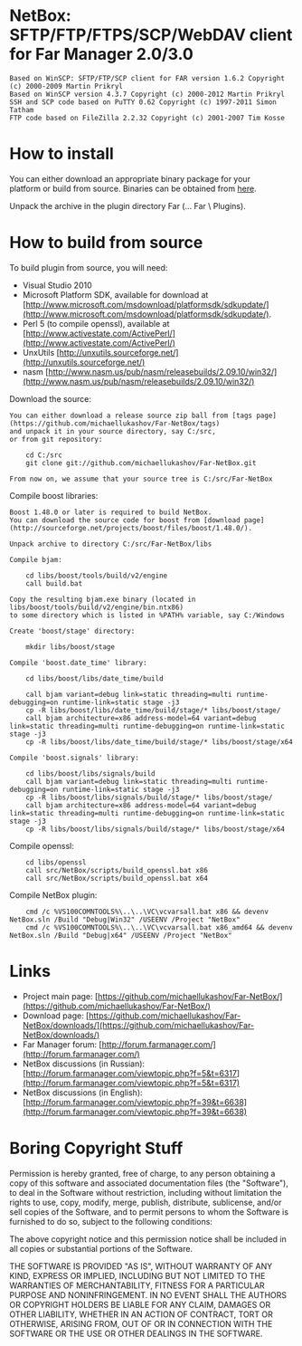 NetBox: SFTP/FTP/FTPS/SCP/WebDAV client for Far Manager 2.0/3.0
==============

    Based on WinSCP: SFTP/FTP/SCP client for FAR version 1.6.2 Copyright (c) 2000-2009 Martin Prikryl  
    Based on WinSCP version 4.3.7 Copyright (c) 2000-2012 Martin Prikryl  
    SSH and SCP code based on PuTTY 0.62 Copyright (c) 1997-2011 Simon Tatham  
    FTP code based on FileZilla 2.2.32 Copyright (c) 2001-2007 Tim Kosse  

How to install
==============

You can either download an appropriate binary package for your  
platform or build from source. Binaries can be obtained from [here](https://github.com/michaellukashov/Far-NetBox/downloads/). 

Unpack the archive in the plugin directory Far (... Far \ Plugins).

How to build from source
========================

To build plugin from source, you will need:


  * Visual Studio 2010  
  * Microsoft Platform SDK, available for download at [http://www.microsoft.com/msdownload/platformsdk/sdkupdate/](http://www.microsoft.com/msdownload/platformsdk/sdkupdate/).  
  * Perl 5 (to compile openssl), available at [http://www.activestate.com/ActivePerl/](http://www.activestate.com/ActivePerl/)  
  * UnxUtils [http://unxutils.sourceforge.net/](http://unxutils.sourceforge.net/)  
  * nasm [http://www.nasm.us/pub/nasm/releasebuilds/2.09.10/win32/](http://www.nasm.us/pub/nasm/releasebuilds/2.09.10/win32/)



Download the source:

    You can either download a release source zip ball from [tags page](https://github.com/michaellukashov/Far-NetBox/tags)  
    and unpack it in your source directory, say C:/src,  
    or from git repository:

        cd C:/src
        git clone git://github.com/michaellukashov/Far-NetBox.git

    From now on, we assume that your source tree is C:/src/Far-NetBox


Compile boost libraries:
    
    Boost 1.48.0 or later is required to build NetBox.  
    You can download the source code for boost from [download page](http://sourceforge.net/projects/boost/files/boost/1.48.0/).

    Unpack archive to directory C:/src/Far-NetBox/libs

    Compile bjam:

        cd libs/boost/tools/build/v2/engine
        call build.bat

    Copy the resulting bjam.exe binary (located in libs/boost/tools/build/v2/engine/bin.ntx86)  
    to some directory which is listed in %PATH% variable, say C:/Windows

    Create 'boost/stage' directory:

        mkdir libs/boost/stage

    Compile 'boost.date_time' library:

        cd libs/boost/libs/date_time/build

        call bjam variant=debug link=static threading=multi runtime-debugging=on runtime-link=static stage -j3  
        cp -R libs/boost/libs/date_time/build/stage/* libs/boost/stage/
        call bjam architecture=x86 address-model=64 variant=debug link=static threading=multi runtime-debugging=on runtime-link=static stage -j3  
        cp -R libs/boost/libs/date_time/build/stage/* libs/boost/stage/x64

    Compile 'boost.signals' library:

        cd libs/boost/libs/signals/build  
        call bjam variant=debug link=static threading=multi runtime-debugging=on runtime-link=static stage -j3  
        cp -R libs/boost/libs/signals/build/stage/* libs/boost/stage/  
        call bjam architecture=x86 address-model=64 variant=debug link=static threading=multi runtime-debugging=on runtime-link=static stage -j3  
        cp -R libs/boost/libs/signals/build/stage/* libs/boost/stage/x64


Compile openssl:

        cd libs/openssl  
        call src/NetBox/scripts/build_openssl.bat x86  
        call src/NetBox/scripts/build_openssl.bat x64  


Compile NetBox plugin:

        cmd /c %VS100COMNTOOLS%\..\..\VC\vcvarsall.bat x86 && devenv NetBox.sln /Build "Debug|Win32" /USEENV /Project "NetBox"
        cmd /c %VS100COMNTOOLS%\..\..\VC\vcvarsall.bat x86_amd64 && devenv NetBox.sln /Build "Debug|x64" /USEENV /Project "NetBox"


Links
========================

* Project main page: [https://github.com/michaellukashov/Far-NetBox/](https://github.com/michaellukashov/Far-NetBox/)
* Download page: [https://github.com/michaellukashov/Far-NetBox/downloads/](https://github.com/michaellukashov/Far-NetBox/downloads/)
* Far Manager forum: [http://forum.farmanager.com/](http://forum.farmanager.com/)
* NetBox discussions (in Russian): [http://forum.farmanager.com/viewtopic.php?f=5&t=6317](http://forum.farmanager.com/viewtopic.php?f=5&t=6317)
* NetBox discussions (in English): [http://forum.farmanager.com/viewtopic.php?f=39&t=6638](http://forum.farmanager.com/viewtopic.php?f=39&t=6638)

Boring Copyright Stuff
========================

Permission is hereby granted, free of charge, to any person obtaining a copy of this software and associated documentation files (the "Software"), to deal in the Software without restriction, including without limitation the rights to use, copy, modify, merge, publish, distribute, sublicense, and/or sell copies of the Software, and to permit persons to whom the Software is furnished to do so, subject to the following conditions:

The above copyright notice and this permission notice shall be included in all copies or substantial portions of the Software.

THE SOFTWARE IS PROVIDED "AS IS", WITHOUT WARRANTY OF ANY KIND, EXPRESS OR IMPLIED, INCLUDING BUT NOT LIMITED TO THE WARRANTIES OF MERCHANTABILITY, FITNESS FOR A PARTICULAR PURPOSE AND NONINFRINGEMENT. IN NO EVENT SHALL THE AUTHORS OR COPYRIGHT HOLDERS BE LIABLE FOR ANY CLAIM, DAMAGES OR OTHER LIABILITY, WHETHER IN AN ACTION OF CONTRACT, TORT OR OTHERWISE, ARISING FROM, OUT OF OR IN CONNECTION WITH THE SOFTWARE OR THE USE OR OTHER DEALINGS IN THE SOFTWARE.


